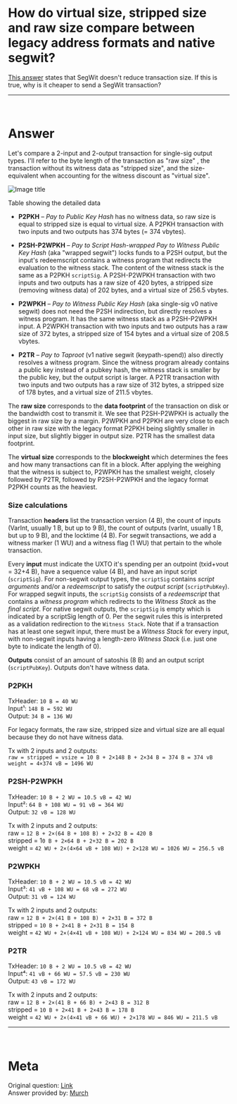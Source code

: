 # How do virtual size, stripped size and raw size compare between legacy address formats and native segwit?  

[This answer](https://bitcoin.stackexchange.com/questions/67113/how-does-segwit-reduce-transaction-size-when-the-signature-is-simply-moved-to-a/67115#67115) states that SegWit doesn't reduce transaction size. If this is true, why is it cheaper to send a SegWit transaction?  

---
<br/>

# Answer

Let's compare a 2-input and 2-output transaction for single-sig output types. I'll refer to the byte length of the transaction as "raw size" , the transaction without its witness data as "stripped size", and the size-equivalent when accounting for the witness discount as "virtual size".

![Image title](../figures/q1f1.png)

Table showing the detailed data

- **P2PKH** – _Pay to Public Key Hash_ has no witness data, so raw size is equal to stripped size is equal to virtual size. A P2PKH transaction with two inputs and two outputs has 374 bytes (= 374 vbytes).

- **P2SH-P2WPKH** – _Pay to Script Hash-wrapped Pay to Witness Public Key Hash_ (aka "wrapped segwit") locks funds to a P2SH output, but the input's redeemscript contains a witness program that redirects the evaluation to the witness stack. The content of the witness stack is the same as a P2PKH `scriptSig`. A P2SH-P2WPKH transaction with two inputs and two outputs has a raw size of 420 bytes, a stripped size (removing witness data) of 202 bytes, and a virtual size of 256.5 vbytes.

- **P2WPKH** – _Pay to Witness Public Key Hash_ (aka single-sig v0 native segwit) does not need the P2SH indirection, but directly resolves a witness program. It has the same witness stack as a P2SH-P2WPKH input. A P2WPKH transaction with two inputs and two outputs has a raw size of 372 bytes, a stripped size of 154 bytes and a virtual size of 208.5 vbytes.

- **P2TR** – _Pay to Taproot_ (v1 native segwit (keypath-spend)) also directly resolves a witness program. Since the witness program already contains a public key instead of a pubkey hash, the witness stack is smaller by the public key, but the output script is larger. A P2TR transaction with two inputs and two outputs has a raw size of 312 bytes, a stripped size of 178 bytes, and a virtual size of 211.5 vbytes.

The **raw size** corresponds to the **data footprint** of the transaction on disk or the bandwidth cost to transmit it. We see that P2SH-P2WPKH is actually the biggest in raw size by a margin. P2WPKH and P2PKH are very close to each other in raw size with the legacy format P2PKH being slightly smaller in input size, but slightly bigger in output size. P2TR has the smallest data footprint.

The **virtual size** corresponds to the **blockweight** which determines the fees and how many transactions can fit in a block. After applying the weighing that the witness is subject to, P2WPKH has the smallest weight, closely followed by P2TR, followed by P2SH-P2WPKH and the legacy format P2PKH counts as the heaviest.

### Size calculations

Transaction **headers** list the transaction version (4 B), the count of inputs (VarInt, usually 1 B, but up to 9 B), the count of outputs (varInt, usually 1 B, but up to 9 B), and the locktime (4 B). For segwit transactions, we add a witness marker (1 WU) and a witness flag (1 WU) that pertain to the whole transaction.

Every **input** must indicate the UXTO it's spending per an outpoint (txid+vout = 32+4 B), have a sequence value (4 B), and have an input script (`scriptSig`). For non-segwit output types, the `scriptSig` contains _script arguments_ and/or a _redeemscript_ to satisfy the _output script_ (`scriptPubKey`). For wrapped segwit inputs, the `scriptSig` consists of a _redeemscript_ that contains a _witness program_ which redirects to the _Witness Stack_ as the _final script_. For native segwit outputs, the `scriptSig` is empty which is indicated by a scriptSig length of 0. Per the segwit rules this is interpreted as a validation redirection to the `Witness Stack`. Note that if a transaction has at least one segwit input, there must be a _Witness Stack_ for every input, with non-segwit inputs having a length-zero _Witness Stack_ (i.e. just one byte to indicate the length of 0).

**Outputs** consist of an amount of satoshis (8 B) and an output script (`scriptPubKey`). Outputs don't have witness data.

### P2PKH

TxHeader: `10 B = 40 WU`  
Input¹: `148 B = 592 WU`  
Output: `34 B = 136 WU`  

For legacy formats, the raw size, stripped size and virtual size are all equal because they do not have witness data.

Tx with 2 inputs and 2 outputs:  
`raw = stripped = vsize = 10 B + 2×148 B + 2×34 B = 374 B = 374 vB`  
`weight = 4×374 vB = 1496 WU`

### P2SH-P2WPKH

TxHeader: `10 B + 2 WU = 10.5 vB = 42 WU`  
Input²: `64 B + 108 WU = 91 vB = 364 WU`  
Output: `32 vB = 128 WU`  

Tx with 2 inputs and 2 outputs:  
raw = `12 B + 2×(64 B + 108 B) + 2×32 B = 420 B`  
stripped = 1`0 B + 2×64 B + 2+32 B = 202 B`  
weight = `42 WU + 2×(4×64 vB + 108 WU) + 2×128 WU = 1026 WU = 256.5 vB`

### P2WPKH

TxHeader: `10 B + 2 WU = 10.5 vB = 42 WU`  
Input³: `41 vB + 108 WU = 68 vB = 272 WU`  
Output: `31 vB = 124 WU`  

Tx with 2 inputs and 2 outputs:  
raw = `12 B + 2×(41 B + 108 B) + 2×31 B = 372 B`  
stripped = `10 B + 2×41 B + 2×31 B = 154 B`  
weight = `42 WU + 2×(4×41 vB + 108 WU) + 2×124 WU = 834 WU = 208.5 vB`

### P2TR

TxHeader: `10 B + 2 WU = 10.5 vB = 42 WU`  
Input⁴: `41 vB + 66 WU = 57.5 vB = 230 WU`  
Output: `43 vB = 172 WU`  

Tx with 2 inputs and 2 outputs:  
raw = `12 B + 2×(41 B + 66 B) + 2×43 B = 312 B`  
stripped = `10 B + 2×41 B + 2×43 B = 178 B`  
weight = `42 WU + 2×(4×41 vB + 66 WU) + 2×178 WU = 846 WU = 211.5 vB`

---
<br/>

# Meta
Original question: [Link](https://bitcoin.stackexchange.com/questions/84004/how-do-virtual-size-stripped-size-and-raw-size-compare-between-legacy-address-f)  
Answer provided by: [Murch](https://bitcoin.stackexchange.com/users/5406/murch)  
